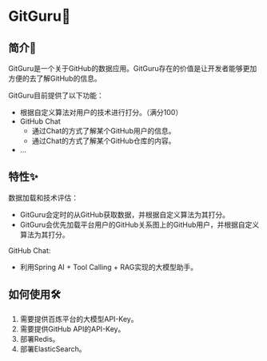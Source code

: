 # GitGuru🌟

## 简介🚀

GitGuru是一个关于GitHub的数据应用。GitGuru存在的价值是让开发者能够更加方便的去了解GitHub的信息。

GitGuru目前提供了以下功能：

- 根据自定义算法对用户的技术进行打分。（满分100）
- GitHub Chat
  - 通过Chat的方式了解某个GitHub用户的信息。
  - 通过Chat的方式了解某个GitHub仓库的内容。
- ...

## 特性✨

数据加载和技术评估：

- GitGuru会定时的从GitHub获取数据，并根据自定义算法为其打分。
- GitGuru会优先加载平台用户的GitHub关系图上的GitHub用户，并根据自定义算法为其打分。

GitHub Chat:

- 利用Spring AI + Tool Calling + RAG实现的大模型助手。

## 如何使用🛠️


1. 需要提供百炼平台的大模型API-Key。
2. 需要提供GitHub API的API-Key。
3. 部署Redis。
4. 部署ElasticSearch。

